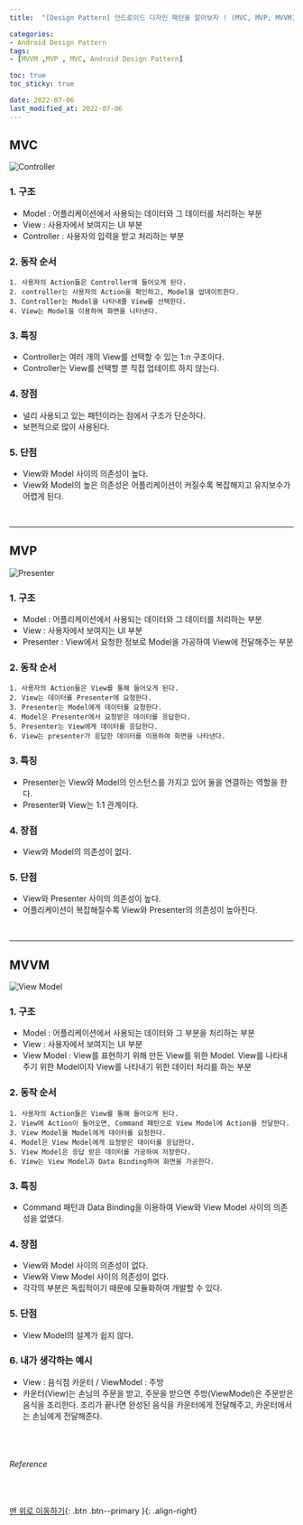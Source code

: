 ```yaml
---
title:  "[Design Pattern] 안드로이드 디자인 패턴을 알아보자 ! (MVC, MVP, MVVM)"

categories:
- Android Design Pattern
tags:
- [MVVM ,MVP , MVC, Android Design Pattern]

toc: true
toc_sticky: true

date: 2022-07-06
last_modified_at: 2022-07-06
---
```


## MVC

![Controller](https://user-images.githubusercontent.com/61777583/177506978-a53cca03-4d38-45e3-94bd-c7559d75071f.png)

### 1. 구조

- Model : 어플리케이션에서 사용되는 데이터와 그 데이터를 처리하는 부분
- View : 사용자에서 보여지는 UI 부분
- Controller : 사용자의 입력을 받고 처리하는 부분

### 2. 동작 순서

    1. 사용자의 Action들은 Controller에 들어오게 된다.
    2. controller는 사용자의 Action을 확인하고, Model을 업데이트한다.
    3. Controller는 Model을 나타내줄 View를 선택한다.
    4. View는 Model을 이용하여 화면을 나타낸다.

### 3. 특징

- Controller는 여러 개의 View를 선택할 수 있는 1:n 구조이다.
- Controller는 View를 선택할 뿐 직접 업테이트 하지 않는다.

### 4. 장점

- 널리 사용되고 있는 패턴이라는 점에서 구조가 단순하다.
- 보편적으로 많이 사용된다.

### 5. 단점

- View와 Model 사이의 의존성이 높다.
- View와 Model의 높은 의존성은 어플리케이션이 커질수록 복잡해지고 유지보수가 어렵게 된다.

<br>

***

## MVP

![Presenter](https://user-images.githubusercontent.com/61777583/177508534-d6706cca-3f5f-4e9e-a7a7-0dbd1b5d2447.png)

### 1. 구조

- Model : 어플리케이션에서 사용되는 데이터와 그 데이터를 처리하는 부분
- View : 사용자에서 보여지는 UI 부분
- Presenter : View에서 요청한 정보로 Model을 가공하여 View에 전달해주는 부분

### 2. 동작 순서

    1. 사용자의 Action들은 View를 통해 들어오게 된다.
    2. View는 데이터를 Presenter에 요청한다.
    3. Presenter는 Model에게 데이터를 요청한다.
    4. Model은 Presenter에서 요청받은 데이터를 응답한다.
    5. Presenter는 View에게 데이터를 응답한다.
    6. View는 presenter가 응답한 데이터를 이용하여 화면을 나타낸다.

### 3. 특징

- Presenter는 View와 Model의 인스턴스를 가지고 있어 둘을 연결하는 역할을 한다.
- Presenter와 View는 1:1 관계이다.

### 4. 장점

- View와 Model의 의존성이 없다.

### 5. 단점

- View와 Presenter 사이의 의존성이 높다.
- 어플리케이션이 복잡해질수록 View와 Presenter의 의존성이 높아진다.

<br>

***

## MVVM

![View Model](https://user-images.githubusercontent.com/61777583/177508750-cd2697ce-2ed5-4298-8608-a63272f9d503.png)

### 1. 구조

- Model : 어플리케이션에서 사용되는 데이터와 그 부분을 처리하는 부분
- View : 사용자에서 보여지는 UI 부분
- View Model : View를 표현하기 위해 만든 View를 위한 Model. View를 나타내 주기 위한 Model이자 View를 나타내기 위한 데이터 처리를 하는 부분

### 2. 동작 순서

    1. 사용자의 Action들은 View를 통해 들어오게 된다.
    2. View에 Action이 들어오면, Command 패턴으로 View Model에 Action을 전달한다.
    3. View Model을 Model에게 데이터를 요청한다.
    4. Model은 View Model에게 요청받은 데이터를 응답한다.
    5. View Model은 응답 받은 데이터를 가공하여 저장한다.
    6. View는 View Model과 Data Binding하여 화면을 가공한다.

### 3. 특징

- Command 패턴과 Data Binding을 이용하여 View와 View Model 사이의 의존성을 없앴다.

### 4. 장점

- View와 Model 사이의 의존성이 없다.
- View와 View Model 사이의 의존성이 없다.
- 각각의 부분은 독립적이기 때문에 모듈화하여 개발할 수 있다.

### 5. 단점

- View Model의 설계가 쉽지 않다.

### 6. 내가 생각하는 예시
- View : 음식점 카운터 / ViewModel : 주방
- 카운터(View)는 손님의 주문을 받고, 주문을 받으면 주방(ViewModel)은 주문받은 음식을 조리한다. 조리가 끝나면 완성된 음식을 카운터에게 전달해주고, 카운터에서는 손님에게 전달해준다. 
<br>
<br>

###### Reference

<br>




[맨 위로 이동하기](#){: .btn .btn--primary }{: .align-right} 